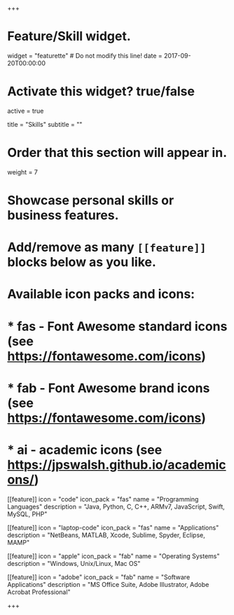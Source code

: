 +++
# Feature/Skill widget.
widget = "featurette"  # Do not modify this line!
date = 2017-09-20T00:00:00

# Activate this widget? true/false
active = true

title = "Skills"
subtitle = ""

# Order that this section will appear in.
weight = 7

# Showcase personal skills or business features.
# 
# Add/remove as many `[[feature]]` blocks below as you like.
# 
# Available icon packs and icons:
# * fas - Font Awesome standard icons (see https://fontawesome.com/icons)
# * fab - Font Awesome brand icons (see https://fontawesome.com/icons)
# * ai - academic icons (see https://jpswalsh.github.io/academicons/)

[[feature]]
  icon = "code"
  icon_pack = "fas"
  name = "Programming Languages"
  description = "Java, Python, C, C++, ARMv7, JavaScript, Swift, MySQL, PHP"
  
[[feature]]
  icon = "laptop-code"
  icon_pack = "fas"
  name = "Applications"
  description = "NetBeans, MATLAB, Xcode, Sublime, Spyder, Eclipse, MAMP"  
  
[[feature]]
  icon = "apple"
  icon_pack = "fab"
  name = "Operating Systems"
  description = "Windows, Unix/Linux, Mac OS"
  
[[feature]]
  icon = "adobe"
  icon_pack = "fab"
  name = "Software Applications"
  description = "MS Office Suite, Adobe Illustrator, Adobe Acrobat Professional"

+++
